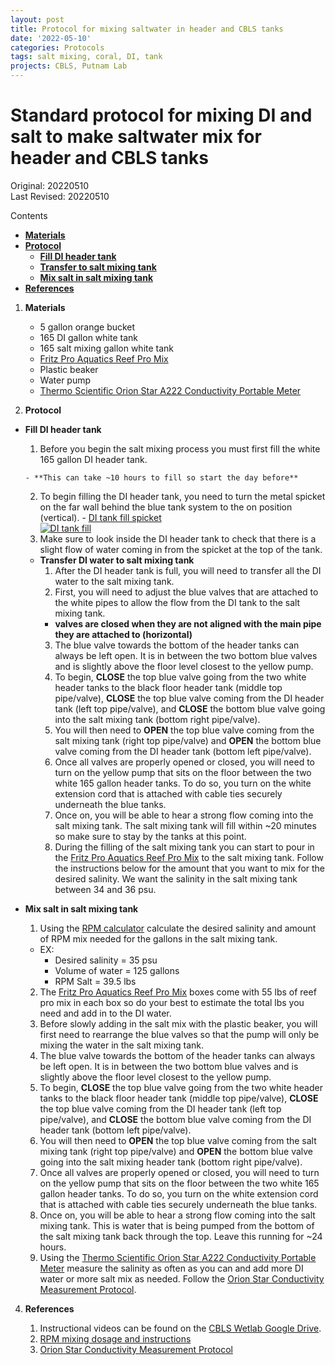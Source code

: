 ```yaml
---
layout: post
title: Protocol for mixing saltwater in header and CBLS tanks
date: '2022-05-10'
categories: Protocols
tags: salt mixing, coral, DI, tank
projects: CBLS, Putnam Lab
---
```


# Standard protocol for mixing DI and salt to make saltwater mix for header and CBLS tanks

Original: 20220510  
Last Revised: 20220510

Contents  
- [**Materials**](#Materials)    
- [**Protocol**](#Protocol)
    - [**Fill DI header tank**](#DI)
    - [**Transfer to salt mixing tank**](#Salt)
    - [**Mix salt in salt mixing tank**](#Saltmix)
- [**References**](#References)  

1. <a name="Materials"></a> **Materials**
    - 5 gallon orange bucket
    - 165 DI gallon white tank
    - 165 salt mixing gallon white tank
    - [Fritz Pro Aquatics Reef Pro Mix](https://www.amazon.com/Fritz-Aquatics-80243-Complete-Marine/dp/B01K4YY8HM)
    - Plastic beaker
    - Water pump
    - [Thermo Scientific Orion Star A222 Conductivity Portable Meter](https://www.fishersci.com/shop/products/orion-star-a222-conductivity-portable-meter/p-4529310)

2. <a name="Protocol"></a> **Protocol**
- <a name="DI"></a> **Fill DI header tank**
    1. Before you begin the salt mixing process you must first fill the white 165 gallon DI header tank.

      - **This can take ~10 hours to fill so start the day before**
    2. To begin filling the DI header tank, you need to turn the metal spicket on the far wall behind the blue tank system to the on position (vertical).
      - [DI tank fill spicket](https://youtube.com/shorts/JiGZhvBDHuQ)  
      [![DI tank fill](https://img.youtube.com/vi/JiGZhvBDHuQ/0.jpg)](https://youtube.com/shorts/JiGZhvBDHuQ "DI fill")
    3. Make sure to look inside the DI header tank to check that there is a slight flow of water coming in from the spicket at the top of the tank.


  - <a name="Salt"></a> **Transfer DI water to salt mixing tank**
    1. After the DI header tank is full, you will need to transfer all the DI water to the salt mixing tank.
    2. First, you will need to adjust the blue valves that are attached to the white pipes to allow the flow from the DI tank to the salt mixing tank.
      - **valves are closed when they are not aligned with the main pipe they are attached to (horizontal)**
    3. The blue valve towards the bottom of the header tanks can always be left open. It is in between the two bottom blue valves and is slightly above the floor level closest to the yellow pump.
    4. To begin, **CLOSE** the top blue valve going from the two white header tanks to the black floor header tank (middle top pipe/valve), **CLOSE** the top blue valve coming from the DI header tank (left top pipe/valve), and **CLOSE** the bottom blue valve going into the salt mixing tank (bottom right pipe/valve).
    5. You will then need to **OPEN** the top blue valve coming from the salt mixing tank (right top pipe/valve) and **OPEN** the bottom blue valve coming from the DI header tank (bottom left pipe/valve).
    6. Once all valves are properly opened or closed, you will need to turn on the yellow pump that sits on the floor between the two white 165 gallon header tanks. To do so, you turn on the white extension cord that is attached with cable ties securely underneath the blue tanks.
    7. Once on, you will be able to hear a strong flow coming into the salt mixing tank. The salt mixing tank will fill within ~20 minutes so make sure to stay by the tanks at this point.
    8. During the filling of the salt mixing tank you can start to pour in the [Fritz Pro Aquatics Reef Pro Mix](https://www.amazon.com/Fritz-Aquatics-80243-Complete-Marine/dp/B01K4YY8HM) to the salt mixing tank. Follow the instructions below for the amount that you want to mix for the desired salinity. We want the salinity in the salt mixing tank between 34 and 36 psu.

- <a name="Saltmix"></a> **Mix salt in salt mixing tank**
  1. Using the [RPM calculator](https://fritzaquatics.com/resources/calculators/rpm-calculator) calculate the desired salinity and amount of RPM mix needed for the gallons in the salt mixing tank.
    - EX:
      - Desired salinity = 35 psu
      - Volume of water = 125 gallons
      - RPM Salt = 39.5 lbs
  2. The [Fritz Pro Aquatics Reef Pro Mix](https://www.amazon.com/Fritz-Aquatics-80243-Complete-Marine/dp/B01K4YY8HM) boxes come with 55 lbs of reef pro mix in each box so do your best to estimate the total lbs you need and add in to the DI water.
  3. Before slowly adding in the salt mix with the plastic beaker, you will first need to rearrange the blue valves so that the pump will only be mixing the water in the salt mixing tank.
  4. The blue valve towards the bottom of the header tanks can always be left open. It is in between the two bottom blue valves and is slightly above the floor level closest to the yellow pump.
  5. To begin, **CLOSE** the top blue valve going from the two white header tanks to the black floor header tank (middle top pipe/valve), **CLOSE** the top blue valve coming from the DI header tank (left top pipe/valve), and **CLOSE** the bottom blue valve coming from the DI header tank (bottom left pipe/valve).
  6. You will then need to **OPEN** the top blue valve coming from the salt mixing tank (right top pipe/valve) and **OPEN** the bottom blue valve going into the salt mixing header tank (bottom right pipe/valve).
  7. Once all valves are properly opened or closed, you will need to turn on the yellow pump that sits on the floor between the two white 165 gallon header tanks. To do so, you turn on the white extension cord that is attached with cable ties securely underneath the blue tanks.
  8. Once on, you will be able to hear a strong flow coming into the salt mixing tank. This is water that is being pumped from the bottom of the salt mixing tank back through the top. Leave this running for ~24 hours.
  9. Using the [Thermo Scientific Orion Star A222 Conductivity Portable Meter](https://www.fishersci.com/shop/products/orion-star-a222-conductivity-portable-meter/p-4529310) measure the salinity as often as you can and add more DI water or more salt mix as needed. Follow the [Orion Star Conductivity Measurement Protocol](https://github.com/Putnam-Lab/Lab_Management/blob/master/Lab_Resources/Equipment_Protocols/Orion_MultiParameter_Sensor_Protocol.md).


4. <a name="References"></a> **References**

    1.  Instructional videos can be found on the [CBLS Wetlab Google Drive](https://drive.google.com/drive/u/0/folders/1rjAgKVbZ6QKvHFtlRqQovO7LEwve81Qu).
    2. [RPM mixing dosage and instructions](https://fritzaquatics.com/products/fritz-rpm-reef-pro-mix)
    3. [Orion Star Conductivity Measurement Protocol](https://github.com/Putnam-Lab/Lab_Management/blob/master/Lab_Resources/Equipment_Protocols/Orion_MultiParameter_Sensor_Protocol.md)
